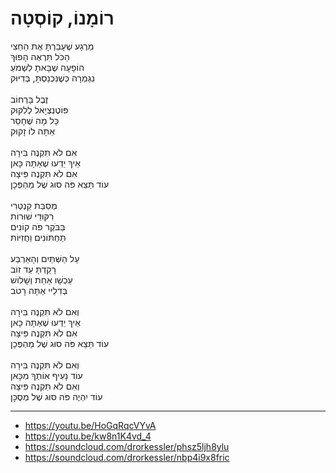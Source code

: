 # רוֹמָנוֹ, קוֹסְטָה

מֵרֶגַע שֶׁעָבַרְתָּ אֶת הַחֵצִי\
הַכֹּל תִּרְאֶה הָפוּךְ\
הוֹפָעָה שֶׁבָּאתָ לִשְׁמֹעַ\
נִגְמְרָה כְּשֶׁנִּכְנַסְתָּ, בְּדִיּוּק\
\
זֶבֶל בָּרְחוֹב\
פּוֹטֶנְצְיָאל לְלִקּוּק\
כָּל מָה שֶׁחָסֵר\
אַתָּה לוֹ זָקוּק\
\
אִם לֹא תִּקְנֶה בִּירָה\
אֵיךְ יֵדְעוּ שֶׁאַתָּה כָּאן\
אִם לֹא תִּקְנֶה פִּיצָה\
עוֹד תֵּצֵא פֹּה סוּג שֶׁל מַהְפְּכָן\
\
מְסִבַּת קַנְטְרִי\
רִקּוּדֵי שׁוּרוֹת\
בַּבֹּקֶר פֹּה קוֹנִים\
תַּחְתּוֹנִים וַחֲזִיּוֹת\
\
עַל הַשְּׁתַּיִם וְהָאַרְבַּע\
רָקַדְתָּ עַד זוֹב\
עַכְשָׁו אַחַת וְשָׁלוֹשׁ\
בְּדִלֵיי אַתָּה רָטֹב\
\
וְאִם לֹא תִּקְנֶה בִּירָה\
אֵיךְ יֵדְעוּ שֶׁאַתָּה כָּאן\
אִם לֹא תִּקְנֶה פִּיצָה\
עוֹד תֵּצֵא פֹּה סוּג שֶׁל מַהְפְּכָן\
\
וְאִם לֹא תִּקְנֶה בִּירָה\
עוֹד נָעִיף אוֹתְךָ מִכָּאן\
וְאִם לֹא תִּקְנֶה פִּיצָה\
עוֹד יִהְיֶה פֹּה סוּג שֶׁל מְסֻכָּן

---
- https://youtu.be/HoGqRqcVYvA
- https://youtu.be/kw8n1K4vd_4
- https://soundcloud.com/drorkessler/phsz5ljh8ylu
- https://soundcloud.com/drorkessler/nbp4i9x8fric
